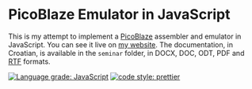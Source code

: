 # PicoBlaze Emulator in JavaScript

This is my attempt to implement a [PicoBlaze](https://en.wikipedia.org/wiki/PicoBlaze) assembler and emulator in JavaScript. You can see it live on [my website](https://flatassembler.github.io/PicoBlaze/PicoBlaze.html). The documentation, in Croatian, is available in the `seminar` folder, in DOCX, DOC, ODT, PDF and [RTF](https://flatassembler.github.io/PicoBlaze/PicoBlaze.rtf) formats.

[![Language grade: JavaScript](https://img.shields.io/lgtm/grade/javascript/g/FlatAssembler/PicoBlaze_Simulator_in_JS.svg?logo=lgtm&logoWidth=18)](https://lgtm.com/projects/g/FlatAssembler/PicoBlaze_Simulator_in_JS/context:javascript)
[![code style: prettier](https://img.shields.io/badge/code_style-prettier-ff69b4.svg?style=flat-square)](https://github.com/prettier/prettier)
